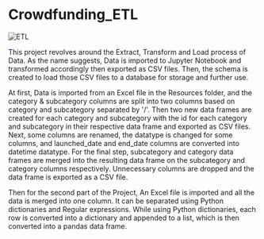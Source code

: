 # Crowdfunding_ETL

![ETL](https://miro.medium.com/v2/resize:fit:700/1*e8tYHCzBQiyEVPNKctYPRg.png)

This project revolves around the Extract, Transform and Load process of Data. As the name suggests, Data is imported to Jupyter Notebook and transformed accordingly then exported as CSV files. Then, the schema is created to load those CSV files to a database for storage and further use. 

At first, Data is imported from an Excel file in the Resources folder, and the category & subcategory columns are split into two columns based on category and subcategory separated by '/'. Then two new data frames are created for each category and subcategory with the id for each category and subcategory in their respective data frame and exported as CSV files. Next, some columns are renamed, the datatype is changed for some columns, and launched_date and end_date columns are converted into datetime datatype. For the final step, subcategory and category data frames are merged into the resulting data frame on the subcategory and category columns respectively. Unnecessary columns are dropped and the data frame is exported as a CSV file.

Then for the second part of the Project, An Excel file is imported and all the data is merged into one column. It can be separated using Python dictionaries and Regular expressions. While using Python dictionaries, each row is converted into a dictionary and appended to a list, which is then converted into a pandas data frame.
